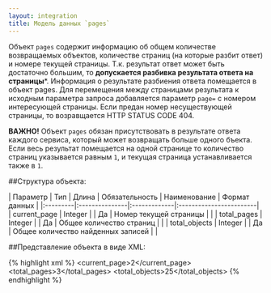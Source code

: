 ```yaml
---
layout: integration
title: Модель данных `pages`
---
```


Объект `pages` содержит информацию об общем количестве возвращаемых объектов, количестве страниц
(на которые разбит ответ) и номере текущей страницы. Т.к. результат ответ может быть достаточно большим,
то **допускается разбивка результата ответа на страницы***. Информация о результате разбиения ответа помещается в
объект pages. Для перемещения между страницами результата к исходным параметра запроса добавляется параметр
`page=` с номером интересующей страницы. Если предан номер несуществующей страницы, то возравщается
HTTP STATUS CODE 404.

**ВАЖНО!** Объект `pages` обязан присутствовать в результате ответа каждого сервиса, который может возвращать больше одного бъекта. Если весь результат
помещается на одной странице то количество страниц указывается равным `1`, и текущая страница устанавливается
также в `1`.

##Структура объекта:

| Параметр | Тип | Длина | Обязательность | Наименование | Формат данных |
|:---------|:---------------|:-------------|:------------------------|
| current_page | Integer | | Да | Номер текущей страницы | |
| total_pages | Integer | | Да | Общее количество страниц | |
| total_objects | Integer | | Да | Общее количество найденных записей  | |

##Представление объекта в виде XML:

{% highlight xml %}
<pages>
    <current_page>2</current_page>
    <total_pages>3</total_pages>
    <total_objects>25</total_objects>
</pages>
{% endhighlight %}
